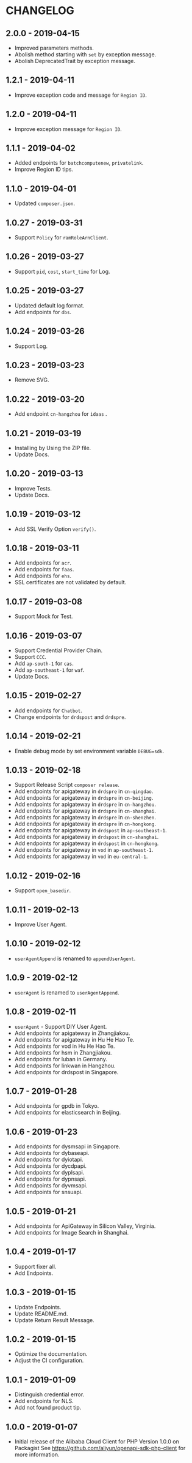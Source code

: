 # CHANGELOG

## 2.0.0 - 2019-04-15
- Improved parameters methods.
- Abolish method starting with `set` by exception message.
- Abolish DeprecatedTrait by exception message.


## 1.2.1 - 2019-04-11
- Improve exception code and message for `Region ID`.


## 1.2.0 - 2019-04-11
- Improve exception message for `Region ID`.


## 1.1.1 - 2019-04-02
- Added endpoints for `batchcomputenew`, `privatelink`.
- Improve Region ID tips.


## 1.1.0 - 2019-04-01
- Updated `composer.json`.


## 1.0.27 - 2019-03-31
- Support `Policy` for `ramRoleArnClient`.


## 1.0.26 - 2019-03-27
- Support `pid`, `cost`, `start_time` for Log.


## 1.0.25 - 2019-03-27
- Updated default log format.
- Add endpoints for `dbs`.


## 1.0.24 - 2019-03-26
- Support Log.


## 1.0.23 - 2019-03-23
- Remove SVG.


## 1.0.22 - 2019-03-20
- Add endpoint `cn-hangzhou` for `idaas` .


## 1.0.21 - 2019-03-19
- Installing by Using the ZIP file.
- Update Docs.


## 1.0.20 - 2019-03-13
- Improve Tests.
- Update Docs.


## 1.0.19 - 2019-03-12
- Add SSL Verify Option `verify()`.


## 1.0.18 - 2019-03-11
- Add endpoints for `acr`.
- Add endpoints for `faas`.
- Add endpoints for `ehs`.
- SSL certificates are not validated by default.


## 1.0.17 - 2019-03-08
- Support Mock for Test.


## 1.0.16 - 2019-03-07
- Support Credential Provider Chain.
- Support `CCC`.
- Add `ap-south-1` for `cas`.
- Add `ap-southeast-1` for `waf`.
- Update Docs.


## 1.0.15 - 2019-02-27
- Add endpoints for `Chatbot`.
- Change endpoints for `drdspost` and `drdspre`.


## 1.0.14 - 2019-02-21
- Enable debug mode by set environment variable `DEBUG=sdk`.


## 1.0.13 - 2019-02-18
- Support Release Script `composer release`.
- Add endpoints for apigateway in `drdspre` in `cn-qingdao`.
- Add endpoints for apigateway in `drdspre` in `cn-beijing`.
- Add endpoints for apigateway in `drdspre` in `cn-hangzhou`.
- Add endpoints for apigateway in `drdspre` in `cn-shanghai`.
- Add endpoints for apigateway in `drdspre` in `cn-shenzhen`.
- Add endpoints for apigateway in `drdspre` in `cn-hongkong`.
- Add endpoints for apigateway in `drdspost` in `ap-southeast-1`.
- Add endpoints for apigateway in `drdspost` in `cn-shanghai`.
- Add endpoints for apigateway in `drdspost` in `cn-hongkong`.
- Add endpoints for apigateway in `vod` in `ap-southeast-1`.
- Add endpoints for apigateway in `vod` in `eu-central-1`.


## 1.0.12 - 2019-02-16
- Support `open_basedir`.


## 1.0.11 - 2019-02-13
- Improve User Agent.


## 1.0.10 - 2019-02-12
- `userAgentAppend` is renamed to `appendUserAgent`.


## 1.0.9 - 2019-02-12
- `userAgent` is renamed to `userAgentAppend`.


## 1.0.8 - 2019-02-11
- `userAgent` - Support DIY User Agent.
- Add endpoints for apigateway in Zhangjiakou.
- Add endpoints for apigateway in Hu He Hao Te.
- Add endpoints for vod in Hu He Hao Te.
- Add endpoints for hsm in Zhangjiakou.
- Add endpoints for luban in Germany.
- Add endpoints for linkwan in Hangzhou.
- Add endpoints for drdspost in Singapore.


## 1.0.7 - 2019-01-28
- Add endpoints for gpdb in Tokyo.
- Add endpoints for elasticsearch in Beijing.


## 1.0.6 - 2019-01-23
- Add endpoints for dysmsapi in Singapore.
- Add endpoints for dybaseapi.
- Add endpoints for dyiotapi.
- Add endpoints for dycdpapi.
- Add endpoints for dyplsapi.
- Add endpoints for dypnsapi.
- Add endpoints for dyvmsapi.
- Add endpoints for snsuapi.


## 1.0.5 - 2019-01-21
- Add endpoints for ApiGateway in Silicon Valley, Virginia.
- Add endpoints for Image Search in Shanghai.


## 1.0.4 - 2019-01-17
- Support fixer all.
- Add Endpoints.


## 1.0.3 - 2019-01-15
- Update Endpoints.
- Update README.md.
- Update Return Result Message.


## 1.0.2 - 2019-01-15
- Optimize the documentation.
- Adjust the CI configuration.


## 1.0.1 - 2019-01-09
- Distinguish credential error.
- Add endpoints for NLS.
- Add not found product tip.


## 1.0.0 - 2019-01-07
- Initial release of the Alibaba Cloud Client for PHP Version 1.0.0 on Packagist See <https://github.com/aliyun/openapi-sdk-php-client> for more information.
